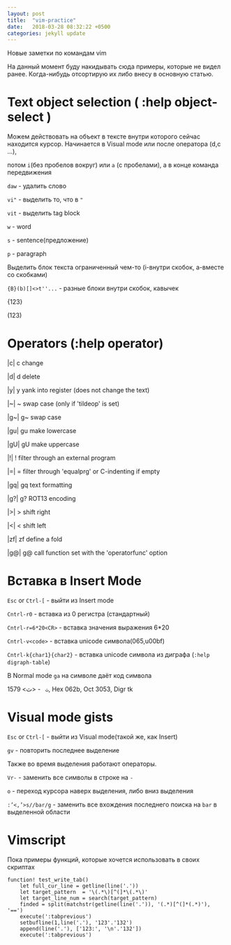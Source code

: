 ```yaml
---
layout: post
title:  "vim-practice"
date:   2018-03-28 08:32:22 +0500
categories: jekyll update
---
```


Новые заметки по командам vim

На данный момент буду накидывать сюда примеры, которые не видел ранее.
Когда-нибудь отсортирую их либо внесу в основную статью.

# Text object selection ( :help object-select )

Можем действовать на объект в тексте внутри которого сейчас находится курсор.
Начинается в Visual mode или после оператора (d,c ...),

потом `i`(без пробелов вокруг) или `a` (с пробелами), а в конце команда передвижения

`daw` -  удалить слово

`vi"` - выделить то, что в `"`

`vit` - выделить tag block

`w` - word

`s` - sentence(предложение)

`p` - paragraph

Выделить блок текста ограниченный чем-то (i-внутри скобок, a-вместе со скобками)

`{B}(b)[]<>t''...` - разные блоки внутри скобок, кавычек

{123}

(123)

# Operators (:help operator)

|c|	c	change

|d|	d	delete

|y|	y	yank into register (does not change the text)

|~|	~	swap case (only if 'tildeop' is set)

|g~|	g~	swap case

|gu|	gu	make lowercase

|gU|	gU	make uppercase

|!|	!	filter through an external program

|=|	=	filter through 'equalprg' or C-indenting if empty


|gq|	gq	text formatting

|g?|	g?	ROT13 encoding

|>|	>	shift right

|<|	<	shift left

|zf|	zf	define a fold

|g@|	g@	call function set with the 'operatorfunc' option

# Вставка в Insert Mode

`Esc` or `Ctrl-[` - выйти из Insert mode

`Cntrl-r0` - вставка из 0 регистра (стандартный) 

`Cntrl-r=6*20<CR>` - вставка значения выражения 6*20

`Cntrl-v<code>` - вставка unicode символа(065,u00bf)

`Cntrl-k{char1}{char2}` - вставка unicode символа из диграфа (`:help digraph-table`)

В Normal mode `ga` на символе даёт код символа

`ث ` -  <ﺙ> 1579, Hex 062b, Oct 3053, Digr tk

# Visual mode gists

`Esc` or `Ctrl-[` - выйти из Visual mode(такой же, как Insert)

`gv` - повторить последнее выделение

Также во время выделения работают операторы.

`Vr-` - заменить все символы в строке на `-`

`o` - переход курсора наверх выделения, либо вниз выделения

`:’<,’>s//bar/g` - заменить все вхождения последнего поиска на `bar` в выделенной области

# Vimscript

Пока примеры функций, которые хочется использовать в своих скриптах
```
function! test_write_tab()
    let full_cur_line = getline(line('.'))
    let target_pattern  = '\(.*\)[^(]*\(.*\)'
    let target_line_num = search(target_pattern)
    finded = split(matchstr(getline(line('.')), '(.*)[^(]*(.*)'), '==')
    execute(':tabprevious')
    setbufline(1,line('.'), '123'.'132')
    append(line('.'), ['123:', '\n'.'132'])
    execute(':tabprevious')
```

